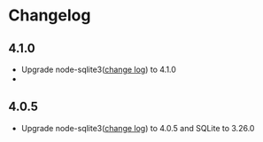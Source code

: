 # Changelog

## 4.1.0
- Upgrade node-sqlite3([change log](https://github.com/mapbox/node-sqlite3/blob/master/CHANGELOG.md)) to 4.1.0
- 
## 4.0.5
- Upgrade node-sqlite3([change log](https://github.com/mapbox/node-sqlite3/blob/master/CHANGELOG.md)) to 4.0.5 and SQLite to 3.26.0


